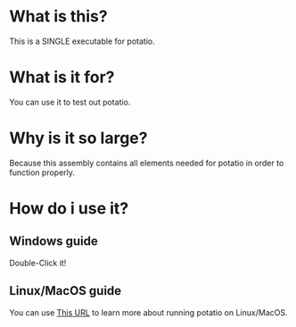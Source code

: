 # What is this?

This is a SINGLE executable for potatio.

# What is it for?

You can use it to test out potatio.

# Why is it so large?

Because this assembly contains all elements needed for potatio in order to function properly.

# How do i use it?

## Windows guide

Double-Click it!

## Linux/MacOS guide

You can use [This URL](https://www.c-sharpcorner.com/article/how-to-deploy-net-core-application-on-linux/) to learn more about running potatio on Linux/MacOS.